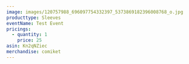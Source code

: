 ```yaml
---
image: images/120757988_696097754332397_5373869182396008768_o.jpg
producttype: Sleeves
eventName: Test Event
pricings:
  - quantity: 1
    price: 25
asin: Kn2qNZiec
merchandise: comiket
---
```

